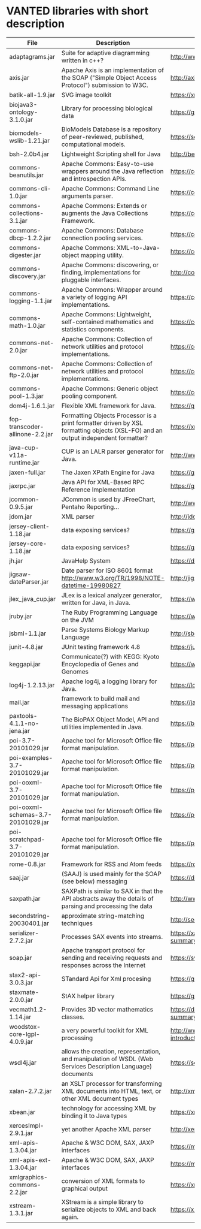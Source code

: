 # VANTED libraries with short description

| File                               | Description                                                                                                                      | Link                                                                                    |
|------------------------------------|----------------------------------------------------------------------------------------------------------------------------------|-----------------------------------------------------------------------------------------|
| adaptagrams.jar                    | Suite for adaptive diagramming written in c++?                                                                                   | http://www.adaptagrams.org/                                                             |
| axis.jar                           | Apache Axis is an implementation of the SOAP ("Simple Object Access Protocol") submission to W3C.                                | http://axis.apache.org/axis/                                                            |
| batik-all-1.9.jar                  | SVG image toolkit                                                                                                                | https://xmlgraphics.apache.org/batik/                                                   |
| biojava3-ontology-3.1.0.jar        | Library for processing biological data                                                                                           | https://github.com/biojava/biojava/tree/master/biojava-ontology                         |
| biomodels-wslib-1.21.jar           | BioModels Database is a repository of peer-reviewed, published, computational models.                                            | https://sourceforge.net/projects/biomodels/files/biomodels-wslib/                       |
| bsh-2.0b4.jar                      | Lightweight Scripting shell for Java                                                                                             | http://beanshell.org/                                                                   |
| commons-beanutils.jar              | Apache Commons: Easy-to-use wrappers around the Java reflection and introspection APIs.                                          | https://commons.apache.org/proper/commons-beanutils/                                    |
| commons-cli-1.0.jar                | Apache Commons: Command Line arguments parser.                                                                                   | https://commons.apache.org/proper/commons-cli/                                          |
| commons-collections-3.1.jar        | Apache Commons: Extends or augments the Java Collections Framework.                                                              | https://commons.apache.org/proper/commons-collections/                                  |
| commons-dbcp-1.2.2.jar             | Apache Commons: Database connection pooling services.                                                                            | https://commons.apache.org/proper/commons-dbcp/                                         |
| commons-digester.jar               | Apache Commons: XML-to-Java-object mapping utility.                                                                              | https://commons.apache.org/proper/commons-digester/                                     |
| commons-discovery.jar              | Apache Commons: discovering, or finding, implementations for pluggable interfaces.                                               | http://commons.apache.org/dormant/commons-discovery/                                    |
| commons-logging-1.1.jar            | Apache Commons: Wrapper around a variety of logging API implementations.                                                         | https://commons.apache.org/proper/commons-logging/                                      |
| commons-math-1.0.jar               | Apache Commons: Lightweight, self-contained mathematics and statistics components.                                               | https://commons.apache.org/proper/commons-math/                                         |
| commons-net-2.0.jar                | Apache Commons: Collection of network utilities and protocol implementations.                                                    | https://commons.apache.org/proper/commons-net/                                          |
| commons-net-ftp-2.0.jar            | Apache Commons: Collection of network utilities and protocol implementations.                                                    | https://commons.apache.org/proper/commons-net/                                          |
| commons-pool-1.3.jar               | Apache Commons: Generic object pooling component.                                                                                | https://commons.apache.org/proper/commons-pool/                                         |
| dom4j-1.6.1.jar                    | Flexible XML framework for Java.                                                                                                 | https://github.com/dom4j/dom4j                                                          |
| fop-transcoder-allinone-2.2.jar    | Formatting Objects Processor is a print formatter driven by XSL formatting objects (XSL-FO) and an output independent formatter? | https://xmlgraphics.apache.org/fop/                                                     |
| java-cup-v11a-runtime.jar          | CUP is an LALR parser generator for Java.                                                                                        | http://www2.cs.tum.edu/projects/cup/                                                    |
| jaxen-full.jar                     | The Jaxen XPath Engine for Java                                                                                                  | https://github.com/jaxen-xpath/jaxen                                                    |
| jaxrpc.jar                         | Java API for XML-Based RPC Reference Implementation                                                                              | https://github.com/eclipse-ee4j/jax-rpc-ri                                              |
| jcommon-0.9.5.jar                  | JCommon is used by JFreeChart, Pentaho Reporting…                                                                                | http://www.jfree.org/jcommon/                                                           |
| jdom.jar                           | XML parser                                                                                                                       | http://jdom.org/                                                                        |
| jersey-client-1.18.jar             | data exposing services?                                                                                                          | https://github.com/jersey/jersey-1.x                                                    |
| jersey-core-1.18.jar               | data exposing services?                                                                                                          | https://github.com/jersey/jersey-1.x                                                    |
| jh.jar                             | JavaHelp System                                                                                                                  | https://docs.oracle.com/cd/E19253-01/819-0913/dev/dev.html                              |
| jigsaw-dateParser.jar              | Date parser for ISO 8601 format http://www.w3.org/TR/1998/NOTE-datetime-19980827                                                 | http://jigsaw.w3.org/Doc/Programmer/api/org/w3c/util/DateParser.html                    |
| jlex_java_cup.jar                  | JLex is a lexical analyzer generator, written for Java, in Java.                                                                 | https://www.cs.princeton.edu/~appel/modern/java/JLex/                                   |
| jruby.jar                          | The Ruby Programming Language on the JVM                                                                                         | https://www.jruby.org/                                                                  |
| jsbml-1.1.jar                      | Parse Systems Biology Markup Language                                                                                            | http://sbml.org/Software/JSBML                                                                 |
| junit-4.8.jar                      | JUnit testing framework 4.8                                                                                                      | https://junit.org/junit4/                                                               |
| keggapi.jar                        | Communicate(?) with KEGG: Kyoto Encyclopedia of Genes and Genomes                                                                | https://www.kegg.jp/kegg/rest/                                                          |
| log4j-1.2.13.jar                   | Apache log4j, a logging library for Java.                                                                                        | https://logging.apache.org/log4j/1.2/                                                   |
| mail.jar                           | framework to build mail and messaging applications                                                                               | https://javaee.github.io/javamail/                                                      |
| paxtools-4.1.1-no-jena.jar         | The BioPAX Object Model, API and utilities implemented in Java.                                                                  | https://biopax.github.io/Paxtools/                                                      |
| poi-3.7-20101029.jar               | Apache tool for Microsoft Office file format manipulation.                                                                       | https://poi.apache.org/                                                                 |
| poi-examples-3.7-20101029.jar      | Apache tool for Microsoft Office file format manipulation.                                                                       | https://poi.apache.org/                                                                 |
| poi-ooxml-3.7-20101029.jar         | Apache tool for Microsoft Office file format manipulation.                                                                       | https://poi.apache.org/                                                                 |
| poi-ooxml-schemas-3.7-20101029.jar | Apache tool for Microsoft Office file format manipulation.                                                                       | https://poi.apache.org/                                                                 |
| poi-scratchpad-3.7-20101029.jar    | Apache tool for Microsoft Office file format manipulation.                                                                       | https://poi.apache.org/                                                                 |
| rome-0.8.jar                       | Framework for RSS and Atom feeds                                                                                                 | https://rometools.github.io/rome/ROMEReleases/ROME0.8Beta.html                          |
| saaj.jar                           | (SAAJ) is used mainly for the SOAP (see below) messaging                                                                         | https://docs.oracle.com/javaee/5/tutorial/doc/bnbhf.html                                |
| saxpath.jar                        | SAXPath is similar to SAX in that the API abstracts away the details of parsing and processing the data                          | http://www.saxpath.org/                                                                 |
| secondstring-20030401.jar          | approximate string-matching techniques                                                                                           | http://secondstring.sourceforge.net/                                                    |
| serializer-2.7.2.jar               | Processes SAX events into streams.                                                                                               | https://xalan.apache.org/xalan-j/apidocs/org/apache/xml/serializer/package-summary.html |
| soap.jar                           | Apache transport protocol for sending and receiving requests and responses across the Internet                                   | https://svn.apache.org/repos/asf/webservices/archive/soap/site/site.html                |
| stax2-api-3.0.3.jar                | STandard Api for Xml procesing                                                                                                   | https://github.com/FasterXML/stax2-api                                                  |
| staxmate-2.0.0.jar                 | StAX helper library                                                                                                              | https://github.com/FasterXML/StaxMate                                                   |
| vecmath1.2-1.14.jar                | Provides 3D vector mathematics classes.                                                                                          | https://download.java.net/media/java3d/javadoc/1.5.0/javax/vecmath/package-summary.html |
| woodstox-core-lgpl-4.0.9.jar       | a very powerful toolkit for XML processing                                                                                       | http://www.studytrails.com/java/xml/woodstox/java-xml-woodstox-introduction/            |
| wsdl4j.jar                         | allows the creation, representation, and manipulation of WSDL (Web Services Description Language) documents                      | https://sourceforge.net/projects/wsdl4j/                                                |
| xalan-2.7.2.jar                    | an XSLT processor for transforming XML documents into HTML, text, or other XML document types                                    | http://xml.apache.org/xalan-j/                                                          |
| xbean.jar                          | technology for accessing XML by binding it to Java types                                                                         | https://xmlbeans.apache.org/                                                            |
| xercesImpl-2.9.1.jar               | yet another Apache XML parser                                                                                                    | http://xerces.apache.org/                                                               |
| xml-apis-1.3.04.jar                | Apache & W3C DOM, SAX, JAXP interfaces                                                                                           | https://mvnrepository.com/artifact/xml-apis/xml-apis/1.3.04                             |
| xml-apis-ext-1.3.04.jar            | Apache & W3C DOM, SAX, JAXP interfaces                                                                                           | https://mvnrepository.com/artifact/xml-apis/xml-apis-ext                                |
| xmlgraphics-commons-2.2.jar        | conversion of XML formats to graphical output                                                                                    | https://xmlgraphics.apache.org/                                                         |
| xstream-1.3.1.jar                  | XStream is a simple library to serialize objects to XML and back again.                                                          | https://x-stream.github.io/                                                             |
